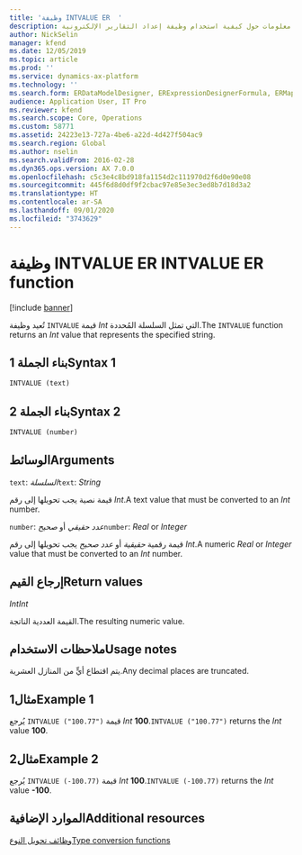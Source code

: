 ```yaml
---
title: 'وظيفة INTVALUE ER  '
description: يوفر هذا الموضوع معلومات حول كيفية استخدام وظيفة إعداد التقارير الإلكترونية INTVALUE (ER).
author: NickSelin
manager: kfend
ms.date: 12/05/2019
ms.topic: article
ms.prod: ''
ms.service: dynamics-ax-platform
ms.technology: ''
ms.search.form: ERDataModelDesigner, ERExpressionDesignerFormula, ERMappedFormatDesigner, ERModelMappingDesigner
audience: Application User, IT Pro
ms.reviewer: kfend
ms.search.scope: Core, Operations
ms.custom: 58771
ms.assetid: 24223e13-727a-4be6-a22d-4d427f504ac9
ms.search.region: Global
ms.author: nselin
ms.search.validFrom: 2016-02-28
ms.dyn365.ops.version: AX 7.0.0
ms.openlocfilehash: c5c3e4c8bd918fa1154d2c111970d2f6d0e90e08
ms.sourcegitcommit: 445f6d8d0df9f2cbac97e85e3ec3ed8b7d18d3a2
ms.translationtype: HT
ms.contentlocale: ar-SA
ms.lasthandoff: 09/01/2020
ms.locfileid: "3743629"
---
```

# <a name="intvalue-er-function"></a><span data-ttu-id="5d9a1-103">وظيفة INTVALUE ER  </span><span class="sxs-lookup"><span data-stu-id="5d9a1-103">INTVALUE ER function</span></span>

[!include [banner](../includes/banner.md)]

<span data-ttu-id="5d9a1-104">تُعيد وظيفة `INTVALUE` قيمة *Int* التي تمثل السلسلة المُحددة.</span><span class="sxs-lookup"><span data-stu-id="5d9a1-104">The `INTVALUE` function returns an *Int* value that represents the specified string.</span></span>

## <a name="syntax-1"></a><span data-ttu-id="5d9a1-105">بناء الجملة 1</span><span class="sxs-lookup"><span data-stu-id="5d9a1-105">Syntax 1</span></span>

```vb
INTVALUE (text)
```

## <a name="syntax-2"></a><span data-ttu-id="5d9a1-106">بناء الجملة 2</span><span class="sxs-lookup"><span data-stu-id="5d9a1-106">Syntax 2</span></span>

```vb
INTVALUE (number)
```

## <a name="arguments"></a><span data-ttu-id="5d9a1-107">الوسائط</span><span class="sxs-lookup"><span data-stu-id="5d9a1-107">Arguments</span></span>

<span data-ttu-id="5d9a1-108">`text`: *السلسلة*</span><span class="sxs-lookup"><span data-stu-id="5d9a1-108">`text`: *String*</span></span>

<span data-ttu-id="5d9a1-109">قيمة نصية يجب تحويلها إلى رقم *Int*.</span><span class="sxs-lookup"><span data-stu-id="5d9a1-109">A text value that must be converted to an *Int* number.</span></span>

<span data-ttu-id="5d9a1-110">`number`: *عدد حقيقي* أو *صحيح*</span><span class="sxs-lookup"><span data-stu-id="5d9a1-110">`number`: *Real* or *Integer*</span></span>

<span data-ttu-id="5d9a1-111">قيمة رقمية *حقيقية* أو *عدد صحيح* يجب تحويلها إلى رقم *Int*.</span><span class="sxs-lookup"><span data-stu-id="5d9a1-111">A numeric *Real* or *Integer* value that must be converted to an *Int* number.</span></span>

## <a name="return-values"></a><span data-ttu-id="5d9a1-112">إرجاع القيم</span><span class="sxs-lookup"><span data-stu-id="5d9a1-112">Return values</span></span>

<span data-ttu-id="5d9a1-113">*Int*</span><span class="sxs-lookup"><span data-stu-id="5d9a1-113">*Int*</span></span>

<span data-ttu-id="5d9a1-114">القيمة العددية الناتجة.</span><span class="sxs-lookup"><span data-stu-id="5d9a1-114">The resulting numeric value.</span></span>

## <a name="usage-notes"></a><span data-ttu-id="5d9a1-115">ملاحظات الاستخدام</span><span class="sxs-lookup"><span data-stu-id="5d9a1-115">Usage notes</span></span>

<span data-ttu-id="5d9a1-116">يتم اقتطاع أيٍّ من المنازل العشرية.</span><span class="sxs-lookup"><span data-stu-id="5d9a1-116">Any decimal places are truncated.</span></span>

## <a name="example-1"></a><span data-ttu-id="5d9a1-117">مثال1</span><span class="sxs-lookup"><span data-stu-id="5d9a1-117">Example 1</span></span>

<span data-ttu-id="5d9a1-118">يُرجع `INTVALUE ("100.77")` قيمة *Int* **100**.</span><span class="sxs-lookup"><span data-stu-id="5d9a1-118">`INTVALUE ("100.77")` returns the *Int* value **100**.</span></span>

## <a name="example-2"></a><span data-ttu-id="5d9a1-119">مثال2</span><span class="sxs-lookup"><span data-stu-id="5d9a1-119">Example 2</span></span>

<span data-ttu-id="5d9a1-120">يُرجع `INTVALUE (-100.77)` قيمة *Int* **100**.</span><span class="sxs-lookup"><span data-stu-id="5d9a1-120">`INTVALUE (-100.77)` returns the *Int* value **-100**.</span></span>

## <a name="additional-resources"></a><span data-ttu-id="5d9a1-121">الموارد الإضافية</span><span class="sxs-lookup"><span data-stu-id="5d9a1-121">Additional resources</span></span>

[<span data-ttu-id="5d9a1-122">وظائف تحويل النوع</span><span class="sxs-lookup"><span data-stu-id="5d9a1-122">Type conversion functions</span></span>](er-functions-category-type-conversion.md)
